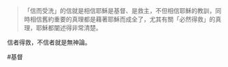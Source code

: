> 「信而受洗」的信就是相信耶穌是基督、是救主，不但相信耶穌的教訓，同時相信舊約重要的真理都是藉著耶穌而成全了，尤其有關「必然得救」的真理，耶穌都闡述得非常清楚。

信者得救，不信者就是無神論。

#基督 